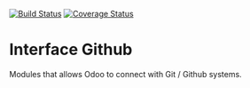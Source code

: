 [![Build Status](https://travis-ci.org/OCA/interface-github.svg?branch=8.0)](https://travis-ci.org/OCA/interface-github)
[![Coverage Status](https://coveralls.io/repos/OCA/interface-github/badge.png?branch=8.0)](https://coveralls.io/r/OCA/interface-github?branch=8.0)

Interface Github
================

Modules that allows Odoo to connect with Git / Github systems.
